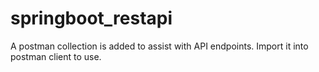 # springboot_restapi

A postman collection is added to assist with API endpoints. Import it into postman client to use.
